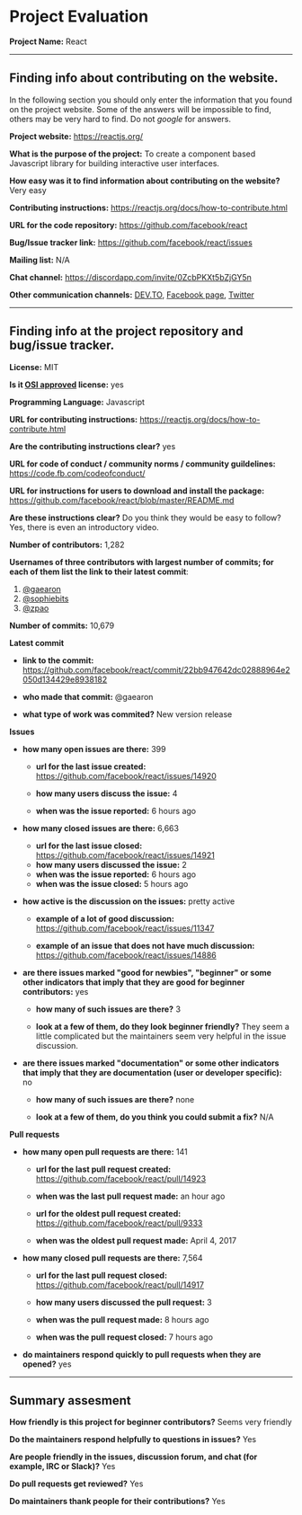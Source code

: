 # Project Evaluation 



__Project Name:__ React  


---

## Finding info about contributing on the website.

In the following section you should only enter the information that you
found on the project website. Some of the answers will be impossible to find, others
may be very hard to find. Do not _google_ for answers.

__Project website:__ https://reactjs.org/


__What is the purpose of the project:__ To create a component based Javascript library for building interactive user interfaces.


__How easy was it to find information about contributing on the website?__ Very easy


__Contributing instructions:__ https://reactjs.org/docs/how-to-contribute.html

__URL for the code repository:__ https://github.com/facebook/react

__Bug/Issue tracker link:__ https://github.com/facebook/react/issues

__Mailing list:__ N/A

__Chat channel:__ https://discordapp.com/invite/0ZcbPKXt5bZjGY5n

__Other communication channels:__ [DEV.TO](https://dev.to/t/react), [Facebook page](https://www.facebook.com/react), [Twitter](https://twitter.com/reactjs)


---

## Finding info at the project repository and bug/issue tracker.

__License:__ MIT

__Is it [OSI approved](https://opensource.org/licenses/alphabetical) license:__ yes

__Programming Language:__ Javascript

__URL for contributing instructions:__ https://reactjs.org/docs/how-to-contribute.html 

__Are the contributing instructions clear?__ yes 


__URL for code of conduct / community norms / community guildelines:__ https://code.fb.com/codeofconduct/

__URL for instructions for users to download and install the package:__ https://github.com/facebook/react/blob/master/README.md


__Are these instructions clear?__ Do you think they would be easy to follow? Yes, there is even an introductory video.


__Number of contributors:__ 1,282


__Usernames of three contributors with largest number of commits; for
each of them list the link to their latest commit__:

1. [@gaearon](https://github.com/facebook/react/commit/22bb947642dc02888964e2050d134429e8938182)
2. [@sophiebits](https://github.com/facebook/react/commit/547e059f0bc88e76cd738b01b76e777ff1b222a7)
3. [@zpao](https://github.com/facebook/react/commit/bcb6f0eac496468cc90d2a6ded2316714f29df7f)


__Number of commits:__ 10,679

__Latest commit__

- __link to the commit:__ https://github.com/facebook/react/commit/22bb947642dc02888964e2050d134429e8938182

- __who made that commit:__ @gaearon

- __what type of work was commited?__ New version release


__Issues__

- __how many open issues are there:__ 399

    - __url for the last issue created:__ https://github.com/facebook/react/issues/14920

    - __how many users discuss the issue:__ 4
    
    - __when was the issue reported:__ 6 hours ago
    

- __how many closed issues are there:__ 6,663
    - __url for the last issue closed:__ https://github.com/facebook/react/issues/14921
    - __how many users discussed the issue:__ 2
    - __when was the issue reported:__ 6 hours ago
    - __when was the issue closed:__ 5 hours ago

- __how active is the discussion on the issues:__ pretty active 

    - __example of a lot of good discussion:__ https://github.com/facebook/react/issues/11347
    
    - __example of an issue that does not have much discussion:__ https://github.com/facebook/react/issues/14886



- __are there issues marked "good for newbies", "beginner" or some other indicators that imply that they are good for beginner contributors:__ yes

    - __how many of such issues are there?__ 3
    
    - __look at a few of them, do they look beginner friendly?__ They seem a little complicated but the maintainers seem very helpful in the issue discussion.


- __are there issues marked "documentation" or some other indicators that imply that they are documentation (user or developer specific):__ no

    - __how many of such issues are there?__ none
    
    - __look at a few of them, do you think you could submit a fix?__ N/A



__Pull requests__

- __how many open pull requests are there:__ 141

    - __url for the last pull request created:__ https://github.com/facebook/react/pull/14923
    
    - __when was the last pull request made:__ an hour ago

    - __url for the oldest pull request created:__ https://github.com/facebook/react/pull/9333
    
    - __when was the oldest pull request made:__ April 4, 2017

- __how many closed pull requests are there:__ 7,564

    - __url for the last pull request closed:__ https://github.com/facebook/react/pull/14917
    
    - __how many users discussed the pull request:__ 3
    
    - __when was the pull request made:__ 8 hours ago
    
    - __when was the pull request closed:__ 7 hours ago
    

- __do maintainers respond quickly to pull requests when they are opened?__ yes





---


## Summary assesment
__How friendly is this project for beginner contributors?__ Seems very friendly


__Do the maintainers respond helpfully to questions in issues?__ Yes


__Are people friendly in the issues, discussion forum, and chat (for example, IRC or Slack)?__ Yes



__Do pull requests get reviewed?__ Yes



__Do maintainers thank people for their contributions?__ Yes
